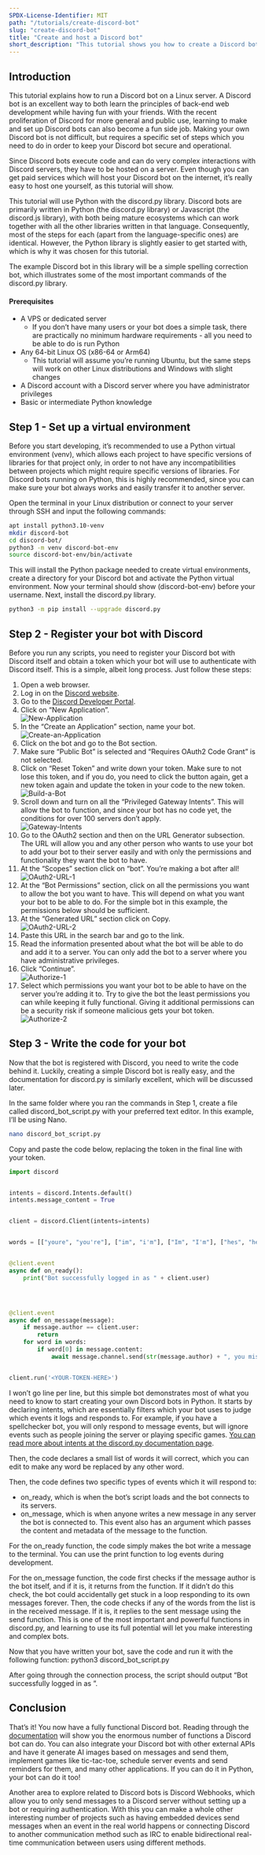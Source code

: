 ```yaml
---
SPDX-License-Identifier: MIT
path: "/tutorials/create-discord-bot"
slug: "create-discord-bot"
title: "Create and host a Discord bot"
short_description: "This tutorial shows you how to create a Discord bot, set up its permissions and host it on your server."
---
```




## Introduction
This tutorial explains how to run a Discord bot on a Linux server. A Discord bot is an excellent way to both learn the principles of back-end web development while having fun with your friends. With the recent proliferation of Discord for more general and public use, learning to make and set up Discord bots can also become a fun side job. Making your own Discord bot is not difficult, but requires a specific set of steps which you need to do in order to keep your Discord bot secure and operational. 

Since Discord bots execute code and can do very complex interactions with Discord servers, they have to be hosted on a server. Even though you can get paid services which will host your Discord bot on the internet, it’s really easy to host one yourself, as this tutorial will show. 

This tutorial will use Python with the discord.py library. Discord bots are primarily written in Python (the discord.py library) or Javascript (the discord.js library), with both being mature ecosystems which can work together with all the other libraries written in that language. Consequently, most of the steps for each (apart from the language-specific ones) are identical. However, the Python library is slightly easier to get started with, which is why it was chosen for this tutorial.

The example Discord bot in this library will be a simple spelling correction bot, which illustrates some of the most important commands of the discord.py library.

#### Prerequisites
* A VPS or dedicated server
  * If you don’t have many users or your bot does a simple task, there are practically no minimum hardware requirements - all you need to be able to do is run Python
* Any 64-bit Linux OS (x86-64 or Arm64)
  * This tutorial will assume you’re running Ubuntu, but the same steps will work on other Linux distributions and Windows with slight changes
* A Discord account with a Discord server where you have administrator privileges
* Basic or intermediate Python knowledge

## Step 1 - Set up a virtual environment
Before you start developing, it’s recommended to use a Python virtual environment (venv), which allows each project to have specific versions of libraries for that project only, in order to not have any incompatibilities between projects which might require specific versions of libraries. For Discord bots running on Python, this is highly recommended, since you can make sure your bot always works and easily transfer it to another server.

Open the terminal in your Linux distribution or connect to your server through SSH and input the following commands:

```bash
apt install python3.10-venv
mkdir discord-bot
cd discord-bot/
python3 -m venv discord-bot-env
source discord-bot-env/bin/activate
```

This will install the Python package needed to create virtual environments, create a directory for your Discord bot and activate the Python virtual environment. Now your terminal should show (discord-bot-env) before your username. Next, install the discord.py library.

```bash
python3 -m pip install --upgrade discord.py
```

## Step 2 - Register your bot with Discord
Before you run any scripts, you need to register your Discord bot with Discord itself and obtain a token which your bot will use to authenticate with Discord itself. This is a simple, albeit long process. Just follow these steps:
1. Open a web browser.
2. Log in on the [Discord website](https://discord.com/).
3. Go to the [Discord Developer Portal](https://discord.com/developers/applications).
4. Click on “New Application”. <br />![New-Application](images/New-Application.jpg)
5. In the “Create an Application” section, name your bot. <br />![Create-an-Application](images/Create-an-Application.jpg)
6. Click on the bot and go to the Bot section.
7. Make sure “Public Bot” is selected and “Requires OAuth2 Code Grant” is not selected.
8. Click on “Reset Token” and write down your token. Make sure to not lose this token, and if you do, you need to click the button again, get a new token again and update the token in your code to the new token. <br />![Build-a-Bot](images/Build-a-Bot.jpg)
9. Scroll down and turn on all the “Privileged Gateway Intents”. This will allow the bot to function, and since your bot has no code yet, the conditions for over 100 servers don’t apply. <br />![Gateway-Intents](images/Gateway-Intents.jpg)
10. Go to the OAuth2 section and then on the URL Generator subsection. The URL will allow you and any other person who wants to use your bot to add your bot to their server easily and with only the permissions and functionality they want the bot to have.
11. At the “Scopes” section click on “bot”. You’re making a bot after all!<br />![OAuth2-URL-1](images/OAuth2-URL-1.jpg)
12. At the “Bot Permissions” section, click on all the permissions you want to allow the bot you want to have. This will depend on what you want your bot to be able to do. For the simple bot in this example, the permissions below should be sufficient.
13. At the “Generated URL” section click on Copy. <br />![OAuth2-URL-2](images/OAuth2-URL-2.jpg)
14. Paste this URL in the search bar and go to the link.
15. Read the information presented about what the bot will be able to do and add it to a server. You can only add the bot to a server where you have administrative privileges. 
16. Click “Continue”.<br />![Authorize-1](images/Authorize-1.jpg)
17. Select which permissions you want your bot to be able to have on the server you’re adding it to. Try to give the bot the least permissions you can while keeping it fully functional. Giving it additional permissions can be a security risk if someone malicious gets your bot token. <br />![Authorize-2](images/Authorize-1.jpg)


## Step 3 - Write the code for your bot
Now that the bot is registered with Discord, you need to write the code behind it. Luckily, creating a simple Discord bot is really easy, and the documentation for discord.py is similarly excellent, which will be discussed later.

In the same folder where you ran the commands in Step 1, create a file called discord_bot_script.py with your preferred text editor. In this example, I’ll be using Nano.

```bash
nano discord_bot_script.py
```

Copy and paste the code below, replacing the token in the final line with your token.

```python
import discord


intents = discord.Intents.default()
intents.message_content = True


client = discord.Client(intents=intents)


words = [["youre", "you're"], ["im", "i'm"], ["Im", "I'm"], ["hes", "he's"], ["shes", "she's"]]


@client.event
async def on_ready():
    print("Bot successfully logged in as " + client.user)




@client.event
async def on_message(message):
    if message.author == client.user:
        return
    for word in words:
        if word[0] in message.content:
            await message.channel.send(str(message.author) + ", you misspelled " + word[1] + " as " + word[0], reference=message)


client.run('<YOUR-TOKEN-HERE>')
```

I won’t go line per line, but this simple bot demonstrates most of what you need to know to start creating your own Discord bots in Python. It starts by declaring intents, which are essentially filters which your bot uses to judge which events it logs and responds to. For example, if you have a spellchecker bot, you will only respond to message events, but will ignore events such as people joining the server or playing specific games. [You can read more about intents at the discord.py documentation page](https://discordpy.readthedocs.io/en/latest/intents.html).

Then, the code declares a small list of words it will correct, which you can edit to make any word be replaced by any other word. 

Then, the code defines two specific types of events which it will respond to:
* on_ready, which is when the bot’s script loads and the bot connects to its servers.
* on_message, which is when anyone writes a new message in any server the bot is connected to. This event also has an argument which passes the content and metadata of the message to the function.

For the on_ready function, the code simply makes the bot write a message to the terminal. You can use the print function to log events during development.

For the on_message function, the code first checks if the message author is the bot itself, and if it is, it returns from the function. If it didn’t do this check, the bot could accidentally get stuck in a loop responding to its own messages forever. Then, the code checks if any of the words from the list is in the received message. If it is, it replies to the sent message using the send function. This is one of the most important and powerful functions in discord.py, and learning to use its full potential will let you make interesting and complex bots.

Now that you have written your bot, save the code and run it with the following function:
python3 discord_bot_script.py

After going through the connection process, the script should output “Bot successfully logged in as <YOUR-BOT-NAME>”.

## Conclusion
That’s it! You now have a fully functional Discord bot. Reading through the [documentation](https://discordpy.readthedocs.io/en/latest/api.html) will show you the enormous number of functions a Discord bot can do. You can also integrate your Discord bot with other external APIs and have it generate AI images based on messages and send them, implement games like tic-tac-toe, schedule server events and send reminders for them, and many other applications. If you can do it in Python, your bot can do it too!

Another area to explore related to Discord bots is Discord Webhooks, which allow you to only send messages to a Discord server without setting up a bot or requiring authentication. With this you can make a whole other interesting number of projects such as having embedded devices send messages when an event in the real world happens or connecting Discord to another communication method such as IRC to enable bidirectional real-time communication between users using different methods.

<!--

Contributor's Certificate of Origin

By making a contribution to this project, I certify that:

(a) The contribution was created in whole or in part by me and I have
    the right to submit it under the license indicated in the file; or

(b) The contribution is based upon previous work that, to the best of my
    knowledge, is covered under an appropriate license and I have the
    right under that license to submit that work with modifications,
    whether created in whole or in part by me, under the same license
    (unless I am permitted to submit under a different license), as
    indicated in the file; or

(c) The contribution was provided directly to me by some other person
    who certified (a), (b) or (c) and I have not modified it.

(d) I understand and agree that this project and the contribution are
    public and that a record of the contribution (including all personal
    information I submit with it, including my sign-off) is maintained
    indefinitely and may be redistributed consistent with this project
    or the license(s) involved.

Signed-off-by: Stefan Nikolaj stefannikolaj@gmail.com

-->